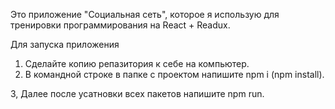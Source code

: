 Это приложение "Социальная  сеть", которое я использую для тренировки программирования на React + Readux.

Для запуска приложения

1. Сделайте копию репазитория к себе на компьютер.
2. В командной строке в папке с проектом напишите npm i (npm install).

3, Далее после усатновки всех пакетов напишите npm run.


